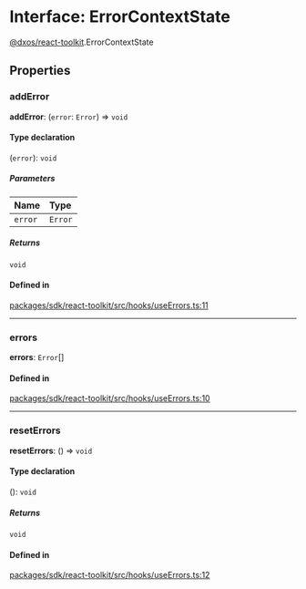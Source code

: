 # Interface: ErrorContextState

[@dxos/react-toolkit](../modules/dxos_react_toolkit.md).ErrorContextState

## Properties

### addError

 **addError**: (`error`: `Error`) => `void`

#### Type declaration

(`error`): `void`

##### Parameters

| Name | Type |
| :------ | :------ |
| `error` | `Error` |

##### Returns

`void`

#### Defined in

[packages/sdk/react-toolkit/src/hooks/useErrors.ts:11](https://github.com/dxos/dxos/blob/db8188dae/packages/sdk/react-toolkit/src/hooks/useErrors.ts#L11)

___

### errors

 **errors**: `Error`[]

#### Defined in

[packages/sdk/react-toolkit/src/hooks/useErrors.ts:10](https://github.com/dxos/dxos/blob/db8188dae/packages/sdk/react-toolkit/src/hooks/useErrors.ts#L10)

___

### resetErrors

 **resetErrors**: () => `void`

#### Type declaration

(): `void`

##### Returns

`void`

#### Defined in

[packages/sdk/react-toolkit/src/hooks/useErrors.ts:12](https://github.com/dxos/dxos/blob/db8188dae/packages/sdk/react-toolkit/src/hooks/useErrors.ts#L12)
